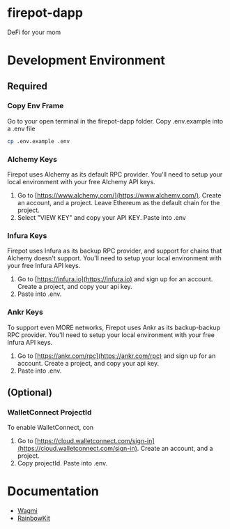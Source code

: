 # firepot-dapp
DeFi for your mom

# Development Environment
## Required
### Copy Env Frame
Go to your open terminal in the firepot-dapp folder. Copy .env.example into a .env file
```sh 
cp .env.example .env
```

### Alchemy Keys
Firepot uses Alchemy as its default RPC provider. You'll need to setup your local environment with your free Alchemy API keys.
1. Go to [https://www.alchemy.com/](https://www.alchemy.com/). Create an account, and a project. Leave Ethereum as the default chain for the project.
2. Select "VIEW KEY" and copy your API KEY. Paste into .env

### Infura Keys
Firepot uses Infura as its backup RPC provider, and support for chains that Alchemy doesn't support. You'll need to setup your local environment with your free Infura API keys.
1. Go to [https://infura.io](https://infura.io) and sign up for an account. Create a project, and copy your api key.
2. Paste into .env.

### Ankr Keys
To support even MORE networks, Firepot uses Ankr as its backup-backup RPC provider. You'll need to setup your local environment with your free Infura API keys.
1. Go to [https://ankr.com/rpc](https://ankr.com/rpc) and sign up for an account. Create a project, and copy your api key.
2. Paste into .env.

## (Optional)
### WalletConnect ProjectId
To enable WalletConnect, con
1. Go to [https://cloud.walletconnect.com/sign-in](https://cloud.walletconnect.com/sign-in). Create an account, and a project.
2. Copy projectId. Paste into .env.


# Documentation
- [Wagmi](https://wagmi.sh/)
- [RainbowKit](https://www.rainbowkit.com/docs/introduction)
